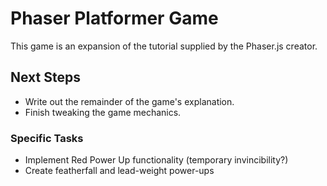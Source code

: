 # Phaser Platformer Game

This game is an expansion of the tutorial supplied by the Phaser.js creator.

## Next Steps

* Write out the remainder of the game's explanation.
* Finish tweaking the game mechanics.

### Specific Tasks

* Implement Red Power Up functionality (temporary invincibility?)
* Create featherfall and lead-weight power-ups